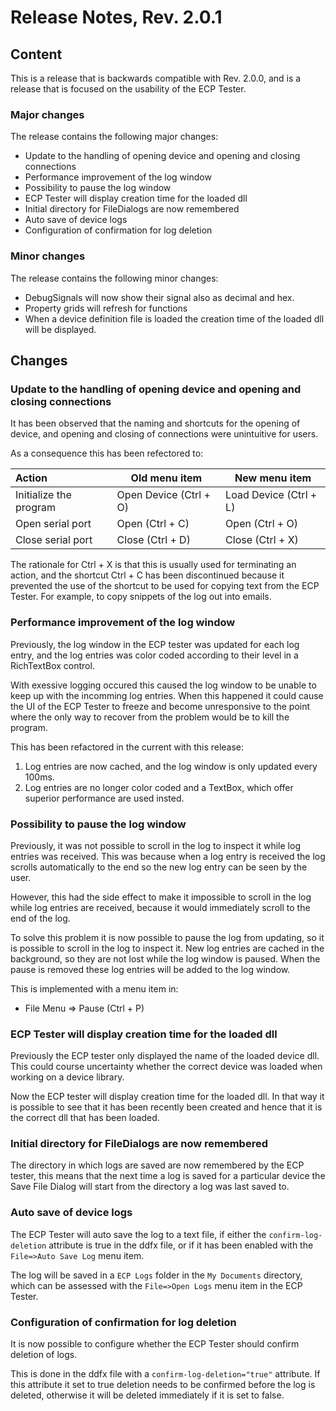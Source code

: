 # Release Notes, Rev. 2.0.1

## Content

This is a release that is backwards compatible with Rev. 2.0.0, and is a release that
is focused on the usability of the ECP Tester.

### Major changes

The release contains the following major changes:

* Update to the handling of opening device and opening and closing connections
* Performance improvement of the log window
* Possibility to pause the log window
* ECP Tester will display creation time for the loaded dll
* Initial directory for FileDialogs are now remembered
* Auto save of device logs
* Configuration of confirmation for log deletion

### Minor changes

The release contains the following minor changes:

* DebugSignals will now show their signal also as decimal and hex.
* Property grids will refresh for functions
* When a device definition file is loaded the creation time of the loaded dll will be displayed.

## Changes

### Update to the handling of opening device and opening and closing connections

It has been observed that the naming and shortcuts for the opening of device, and opening and closing of connections were unintuitive for users.

As a consequence this has been refectored to:

| Action                 | Old menu item          | New menu item          |
|:-----------------------|------------------------|------------------------|
| Initialize the program | Open Device (Ctrl + O) | Load Device (Ctrl + L) |
| Open serial port       | Open (Ctrl + C)        | Open (Ctrl + O)        |
| Close serial port      | Close (Ctrl + D)       | Close (Ctrl + X)       |

The rationale for Ctrl + X is that this is usually used for terminating an action, and the shortcut Ctrl + C has been discontinued because it prevented the use of the shortcut to be used for copying text from the ECP Tester. For example, to copy snippets of the log out into emails.

### Performance improvement of the log window

Previously, the log window in the ECP tester was updated for each log entry, and the
log entries was color coded according to their level in a RichTextBox control.

With exessive logging occured this caused the log window to be unable to keep up
with the incomming log entries. When this happened it could cause the UI of the ECP
Tester to freeze and become unresponsive to the point where the only way to recover
from the problem would be to kill the program.

This has been refactored in the current with this release:

1. Log entries are now cached, and the log window is only updated every 100ms.
2. Log entries are no longer color coded and a TextBox, which offer superior performance are used insted.

### Possibility to pause the log window

Previously, it was not possible to scroll in the log to inspect it while log entries
was received. This was because when a log entry is received the log scrolls automatically
to the end so the new log entry can be seen by the user.

However, this had the side effect to make it impossible to scroll in the log while log
entries are received, because it would immediately scroll to the end of the log.

To solve this problem it is now possible to pause the log from updating, so it is possible
to scroll in the log to inspect it. New log entries are cached in the background, so they
are not lost while the log window is paused. When the pause is removed these log entries
will be added to the log window.

This is implemented with a menu item in:

* File Menu => Pause (Ctrl + P)

### ECP Tester will display creation time for the loaded dll

Previously the ECP tester only displayed the name of the loaded device dll. This could
course uncertainty whether the correct device was loaded when working on a device library.

Now the ECP tester will display creation time for the loaded dll. In that way it is
possible to see that it has been recently been created and hence that it is the correct
dll that has been loaded.

### Initial directory for FileDialogs are now remembered

The directory in which logs are saved are now remembered by the ECP tester, this means
that the next time a log is saved for a particular device the Save File Dialog will
start from the directory a log was last saved to.

### Auto save of device logs

The ECP Tester will auto save the log to a text file, if either the
```confirm-log-deletion``` attribute is true in the ddfx file, or if it has been
enabled with the ```File=>Auto Save Log``` menu item.

The log will be saved in a ```ECP Logs``` folder in the ```My Documents``` directory,
which can be assessed with the ```File=>Open Logs``` menu item in the ECP Tester.

### Configuration of confirmation for log deletion

It is now possible to configure whether the ECP Tester should confirm deletion of logs.

This is done in the ddfx file with a ```confirm-log-deletion="true"``` attribute. If this
attribute it set to true deletion needs to be confirmed before the log is deleted, otherwise
it will be deleted immediately if it is set to false.
